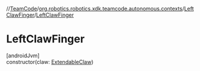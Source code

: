 //[TeamCode](../../../index.md)/[org.robotics.robotics.xdk.teamcode.autonomous.contexts](../index.md)/[LeftClawFinger](index.md)/[LeftClawFinger](-left-claw-finger.md)

# LeftClawFinger

[androidJvm]\
constructor(claw: [ExtendableClaw](../../org.robotics.robotics.xdk.teamcode.subsystem.claw/-extendable-claw/index.md))
